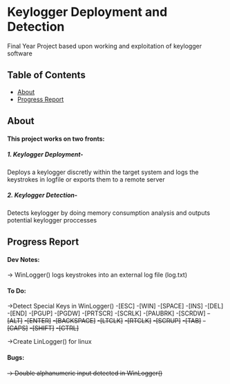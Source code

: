# Keylogger Deployment and Detection
Final Year Project based upon working and exploitation of keylogger software

## Table of Contents

- [About](#about)
- [Progress Report](#progress)


## About <a name = "about"></a>

#### This project works on two fronts:
##### 1. Keylogger Deployment-
Deploys a keylogger discretly within the target system and logs the keystrokes in logfile or exports them to a remote server
            
##### 2. Keylogger Detection-
Detects keylogger by doing memory consumption analysis and outputs potential keylogger proccesses


## Progress Report <a name = "progress"></a>

#### Dev Notes:
-> WinLogger() logs keystrokes into an external log file (log.txt)


#### To Do:
->Detect Special Keys in WinLogger()
-[ESC]
-[WIN]
-[SPACE]
-[INS]
-[DEL]
-[END]
-[PGUP]
-[PGDW]
-[PRTSCR]
-[SCRLK]
-[PAUBRK]
-[SCRDW]
~~-[ALT]~~
~~-[ENTER]~~
~~-[BACKSPACE]~~
~~-[LTCLK]~~
~~-[RTCLK]~~
~~-[SCRUP]~~
~~-[TAB]~~
~~-[CAPS]~~
~~-[SHIFT]~~
~~-[CTRL]~~
                   
->Create LinLogger() for linux


#### Bugs:
~~-> Double alphanumeric input detected in WinLogger()~~